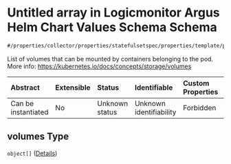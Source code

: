 # Untitled array in Logicmonitor Argus Helm Chart Values Schema Schema

```txt
#/properties/collector/properties/statefulsetspec/properties/template/properties/spec/properties/volumes#/properties/collector/properties/statefulsetSpec/properties/template/properties/spec/properties/volumes
```

List of volumes that can be mounted by containers belonging to the pod. More info: <https://kubernetes.io/docs/concepts/storage/volumes>

| Abstract            | Extensible | Status         | Identifiable            | Custom Properties | Additional Properties | Access Restrictions | Defined In                                                        |
| :------------------ | :--------- | :------------- | :---------------------- | :---------------- | :-------------------- | :------------------ | :---------------------------------------------------------------- |
| Can be instantiated | No         | Unknown status | Unknown identifiability | Forbidden         | Allowed               | none                | [values.schema.json\*](values.schema.json "open original schema") |

## volumes Type

`object[]` ([Details](values-properties-the-collector-schema-properties-statefulsetspec-properties-template-properties-spec-properties-volumes-items.md))
